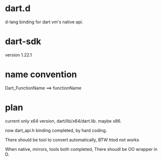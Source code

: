 # dart.d
d-lang binding for dart vm's native api. 

# dart-sdk 
version 1.22.1

# name convention
Dart_FunctionName ==> functionName

# plan
current only x64 version, dart/lib/x64/dart.lib. maybe x86.

now dart_api.h binding completed, by hard coding.

There should be tool to convert automatically, BTW htod not works

When native, mirrors, tools both completed, There shoudl be OO wrapper in D.
